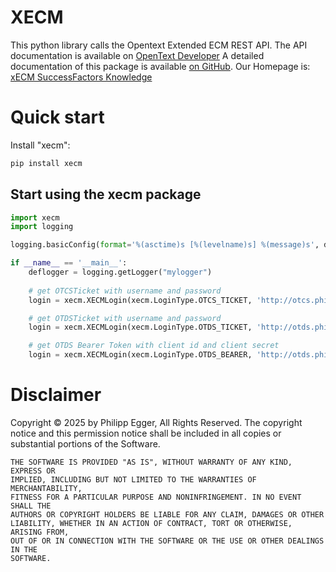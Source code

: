 # XECM

This python library calls the Opentext Extended ECM REST API.
The API documentation is available on [OpenText Developer](https://developer.opentext.com/ce/products/extendedecm)
A detailed documentation of this package is available [on GitHub](https://github.com/fitschgo/xecm).
Our Homepage is: [xECM SuccessFactors Knowledge](https://www.xecm-successfactors.com/xecm-knowledge.html)

# Quick start

Install "xecm":

```bash
pip install xecm
```

## Start using the xecm package
```python
import xecm
import logging

logging.basicConfig(format='%(asctime)s [%(levelname)s] %(message)s', datefmt='%Y-%m-%d %H:%M:%S', level=logging.INFO)  # use logging.ERROR to reduce logging

if __name__ == '__main__':
    deflogger = logging.getLogger("mylogger")
    
    # get OTCSTicket with username and password
    login = xecm.XECMLogin(xecm.LoginType.OTCS_TICKET, 'http://otcs.phil.local/otcs/cs.exe', 'myuser', 's#cret', deflogger)

    # get OTDSTicket with username and password
    login = xecm.XECMLogin(xecm.LoginType.OTDS_TICKET, 'http://otds.phil.local', 'myuser@partition', 's#cret', deflogger)

    # get OTDS Bearer Token with client id and client secret
    login = xecm.XECMLogin(xecm.LoginType.OTDS_BEARER, 'http://otds.phil.local', 'oauth-user', 'gU5p8....4KZ', deflogger)

```


# Disclaimer

Copyright © 2025 by Philipp Egger, All Rights Reserved. The copyright notice and this permission notice shall be included in all copies or substantial portions of the Software.

    THE SOFTWARE IS PROVIDED "AS IS", WITHOUT WARRANTY OF ANY KIND, EXPRESS OR
    IMPLIED, INCLUDING BUT NOT LIMITED TO THE WARRANTIES OF MERCHANTABILITY,
    FITNESS FOR A PARTICULAR PURPOSE AND NONINFRINGEMENT. IN NO EVENT SHALL THE
    AUTHORS OR COPYRIGHT HOLDERS BE LIABLE FOR ANY CLAIM, DAMAGES OR OTHER
    LIABILITY, WHETHER IN AN ACTION OF CONTRACT, TORT OR OTHERWISE, ARISING FROM,
    OUT OF OR IN CONNECTION WITH THE SOFTWARE OR THE USE OR OTHER DEALINGS IN THE
    SOFTWARE.